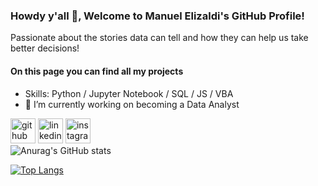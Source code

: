 ### Howdy y'all 👋, Welcome to Manuel Elizaldi's GitHub Profile!
Passionate about the stories data can tell and how they can help us take better decisions! 

#### On this page you can find all my projects

- Skills: Python / Jupyter Notebook / SQL / JS / VBA
- 🔭 I’m currently working on becoming a Data Analyst 

[<img src='https://cdn.jsdelivr.net/npm/simple-icons@3.0.1/icons/github.svg' alt='github' height='40'>](https://github.com/ManuelElizaldi)  [<img src='https://cdn.jsdelivr.net/npm/simple-icons@3.0.1/icons/linkedin.svg' alt='linkedin' height='40'>](https://www.linkedin.com/in/https://www.linkedin.com/in/manuelelizaldi//)  [<img src='https://cdn.jsdelivr.net/npm/simple-icons@3.0.1/icons/instagram.svg' alt='instagram' height='40'>](https://www.instagram.com/https://www.instagram.com/manuelizaldi//)  
![Anurag's GitHub stats](https://github-readme-stats.vercel.app/api?username=ManuelElizaldi&show_icons=true&theme=react)

[![Top Langs](https://github-readme-stats.vercel.app/api/top-langs/?username=ManuelElizaldi)](https://github.com/anuraghazra/github-readme-stats)
